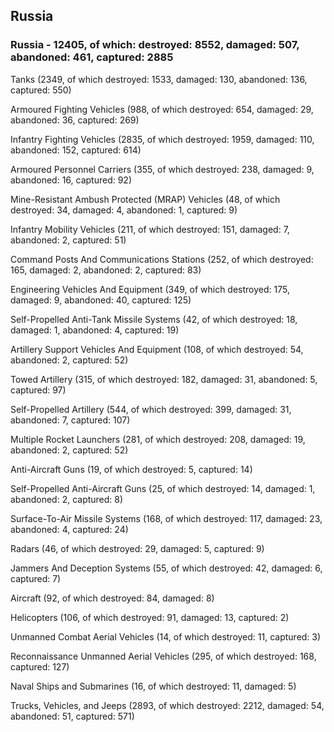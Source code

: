 
 
 ## Russia
 
 ### Russia - 12405, of which: destroyed: 8552, damaged: 507, abandoned: 461, captured: 2885

 

 

 Tanks (2349, of which destroyed: 1533, damaged: 130, abandoned: 136, captured: 550)

 Armoured Fighting Vehicles (988, of which destroyed: 654, damaged: 29, abandoned: 36, captured: 269)

 Infantry Fighting Vehicles (2835, of which destroyed: 1959, damaged: 110, abandoned: 152, captured: 614)

 Armoured Personnel Carriers (355, of which destroyed: 238, damaged: 9, abandoned: 16, captured: 92)

 Mine-Resistant Ambush Protected (MRAP) Vehicles (48, of which destroyed: 34, damaged: 4, abandoned: 1, captured: 9)

 Infantry Mobility Vehicles (211, of which destroyed: 151, damaged: 7, abandoned: 2, captured: 51)

 Command Posts And Communications Stations (252, of which destroyed: 165, damaged: 2, abandoned: 2, captured: 83)

 Engineering Vehicles And Equipment (349, of which destroyed: 175, damaged: 9, abandoned: 40, captured: 125)

 Self-Propelled Anti-Tank Missile Systems (42, of which destroyed: 18, damaged: 1, abandoned: 4, captured: 19)

 Artillery Support Vehicles And Equipment (108, of which destroyed: 54, abandoned: 2, captured: 52)

 Towed Artillery (315, of which destroyed: 182, damaged: 31, abandoned: 5, captured: 97)

 Self-Propelled Artillery (544, of which destroyed: 399, damaged: 31, abandoned: 7, captured: 107)

 Multiple Rocket Launchers (281, of which destroyed: 208, damaged: 19, abandoned: 2, captured: 52)

 Anti-Aircraft Guns (19, of which destroyed: 5, captured: 14)

 Self-Propelled Anti-Aircraft Guns (25, of which destroyed: 14, damaged: 1, abandoned: 2, captured: 8)

 Surface-To-Air Missile Systems (168, of which destroyed: 117, damaged: 23, abandoned: 4, captured: 24)

 Radars (46, of which destroyed: 29, damaged: 5, captured: 9)

 Jammers And Deception Systems (55, of which destroyed: 42, damaged: 6, captured: 7)

 Aircraft (92, of which destroyed: 84, damaged: 8)

 Helicopters (106, of which destroyed: 91, damaged: 13, captured: 2)

 Unmanned Combat Aerial Vehicles (14, of which destroyed: 11, captured: 3)

 Reconnaissance Unmanned Aerial Vehicles (295, of which destroyed: 168, captured: 127)

 Naval Ships and Submarines (16, of which destroyed: 11, damaged: 5)

 Trucks, Vehicles, and Jeeps (2893, of which destroyed: 2212, damaged: 54, abandoned: 51, captured: 571)

